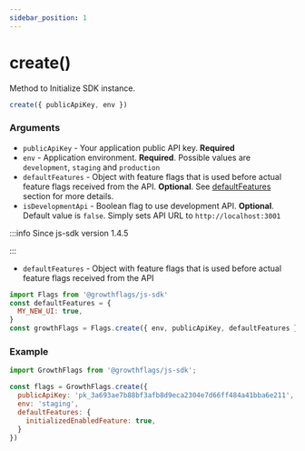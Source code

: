```yaml
---
sidebar_position: 1
---
```


# create()

Method to Initialize SDK instance.

```js
create({ publicApiKey, env })
```

### Arguments

- `publicApiKey` - Your application public API key. **Required**
- `env` - Application environment. **Required**. Possible values are `development`, `staging` and `production`
- `defaultFeatures` - Object with feature flags that is used before actual feature flags received from the API. **Optional**. See [defaultFeatures](#defaultFeatures) section for more details.
- `isDevelopmentApi` - Boolean flag to use development API. **Optional**. Default value is `false`. Simply sets API URL to `http://localhost:3001`


:::info Since js-sdk version 1.4.5 

:::
- `defaultFeatures` - Object with feature flags that is used before actual feature flags received from the API
```js
import Flags from '@growthflags/js-sdk'
const defaultFeatures = {
  MY_NEW_UI: true,
}
const growthFlags = Flags.create({ env, publicApiKey, defaultFeatures })
```

### Example

```js
import GrowthFlags from '@growthflags/js-sdk';

const flags = GrowthFlags.create({
  publicApiKey: 'pk_3a693ae7b88bf3afb8d9eca2304e7d66ff484a41bba6e211',
  env: 'staging',
  defaultFeatures: {
    initializedEnabledFeature: true,
  }
})
```
